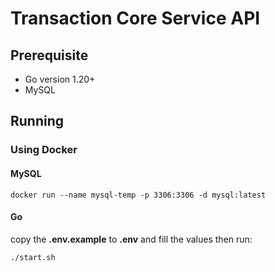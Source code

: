 # Transaction Core Service API

## Prerequisite
- Go version 1.20+
- MySQL

## Running
### Using Docker
#### MySQL

```
docker run --name mysql-temp -p 3306:3306 -d mysql:latest
```

#### Go
copy the **.env.example** to **.env** and fill the values then run:
```
./start.sh
```
